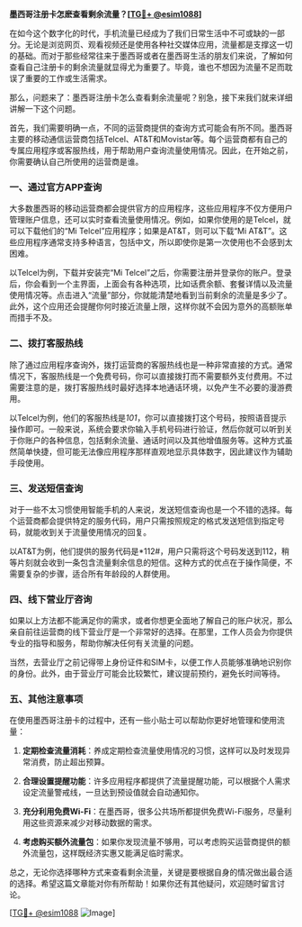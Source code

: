 **墨西哥注册卡怎麽查看剩余流量？[[TG💪+ @esim1088](https://t.me/s/esim1088)]**

在如今这个数字化的时代，手机流量已经成为了我们日常生活中不可或缺的一部分。无论是浏览网页、观看视频还是使用各种社交媒体应用，流量都是支撑这一切的基础。而对于那些经常往来于墨西哥或者在墨西哥生活的朋友们来说，了解如何查看自己注册卡的剩余流量就显得尤为重要了。毕竟，谁也不想因为流量不足而耽误了重要的工作或生活需求。

那么，问题来了：墨西哥注册卡怎么查看剩余流量呢？别急，接下来我们就来详细讲解一下这个问题。

首先，我们需要明确一点，不同的运营商提供的查询方式可能会有所不同。墨西哥主要的移动通信运营商包括Telcel、AT&T和Movistar等。每个运营商都有自己的专属应用程序或客服热线，用于帮助用户查询流量使用情况。因此，在开始之前，你需要确认自己所使用的运营商是谁。

### **一、通过官方APP查询**

大多数墨西哥的移动运营商都会提供官方的应用程序，这些应用程序不仅方便用户管理账户信息，还可以实时查看流量使用情况。例如，如果你使用的是Telcel，就可以下载他们的“Mi Telcel”应用程序；如果是AT&T，则可以下载“Mi AT&T”。这些应用程序通常支持多种语言，包括中文，所以即使你是第一次使用也不会感到太困难。

以Telcel为例，下载并安装完“Mi Telcel”之后，你需要注册并登录你的账户。登录后，你会看到一个主界面，上面会有各种选项，比如话费余额、套餐详情以及流量使用情况等。点击进入“流量”部分，你就能清楚地看到当前剩余的流量是多少了。此外，这个应用还会提醒你何时接近流量上限，这样你就不会因为意外的高额账单而措手不及。

### **二、拨打客服热线**

除了通过应用程序查询外，拨打运营商的客服热线也是一种非常直接的方式。通常情况下，客服热线是一个免费号码，你可以直接拨打而不需要额外支付费用。不过需要注意的是，拨打客服热线时最好选择本地通话环境，以免产生不必要的漫游费用。

以Telcel为例，他们的客服热线是*101*，你可以直接拨打这个号码，按照语音提示操作即可。一般来说，系统会要求你输入手机号码进行验证，然后你就可以听到关于你账户的各种信息，包括剩余流量、通话时间以及其他增值服务等。这种方式虽然简单快捷，但可能无法像应用程序那样直观地显示具体数字，因此建议作为辅助手段使用。

### **三、发送短信查询**

对于一些不太习惯使用智能手机的人来说，发送短信查询也是一个不错的选择。每个运营商都会提供特定的服务代码，用户只需按照规定的格式发送短信到指定号码，就能收到关于流量使用情况的回复。

以AT&T为例，他们提供的服务代码是*112#，用户只需将这个号码发送到112，稍等片刻就会收到一条包含流量剩余信息的短信。这种方式的优点在于操作简便，不需要复杂的步骤，适合所有年龄段的人群使用。

### **四、线下营业厅咨询**

如果以上方法都不能满足你的需求，或者你想更全面地了解自己的账户状况，那么亲自前往运营商的线下营业厅是一个非常好的选择。在那里，工作人员会为你提供专业的指导和服务，帮助你解决任何有关流量的问题。

当然，去营业厅之前记得带上身份证件和SIM卡，以便工作人员能够准确地识别你的身份。此外，由于营业厅可能会比较繁忙，建议提前预约，避免长时间等待。

### **五、其他注意事项**

在使用墨西哥注册卡的过程中，还有一些小贴士可以帮助你更好地管理和使用流量：

1. **定期检查流量消耗**：养成定期检查流量使用情况的习惯，这样可以及时发现异常消费，防止超出预算。
   
2. **合理设置提醒功能**：许多应用程序都提供了流量提醒功能，可以根据个人需求设定流量警戒线，一旦达到预设值就会自动通知你。

3. **充分利用免费Wi-Fi**：在墨西哥，很多公共场所都提供免费Wi-Fi服务，尽量利用这些资源来减少对移动数据的需求。

4. **考虑购买额外流量包**：如果你发现流量不够用，可以考虑购买运营商提供的额外流量包，这样既经济实惠又能满足临时需求。

总之，无论你选择哪种方式来查看剩余流量，关键是要根据自身的情况做出最合适的选择。希望这篇文章能对你有所帮助！如果你还有其他疑问，欢迎随时留言讨论。

[[TG💪+ @esim1088](https://t.me/s/esim1088) ![Image](https://i.postimg.cc/4NQfJmqS/Snipaste-2025-05-13-00-14-12.png)]